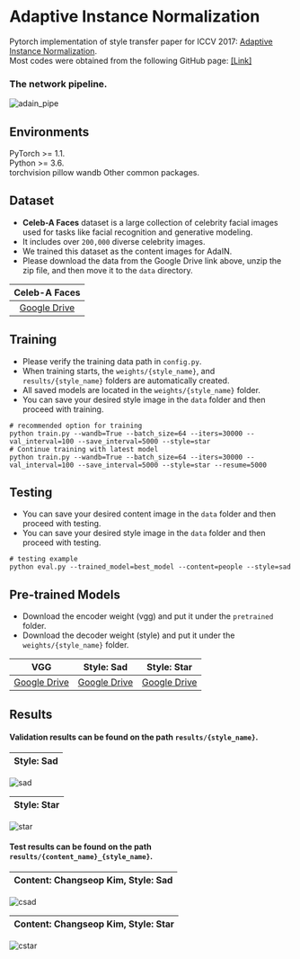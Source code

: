 # Adaptive Instance Normalization
Pytorch implementation of style transfer paper for ICCV 2017: [Adaptive Instance Normalization](https://arxiv.org/pdf/1703.06868).  
Most codes were obtained from the following GitHub page: [[Link]](https://github.com/naoto0804/pytorch-AdaIN)  

### The network pipeline.  
![adain_pipe](https://github.com/user-attachments/assets/df55c1a1-a07a-4c05-bfc3-bdab1a4aed08)

## Environments  
PyTorch >= 1.1.  
Python >= 3.6.  
torchvision
pillow
wandb
Other common packages.  

## Dataset
- **Celeb-A Faces** dataset is a large collection of celebrity facial images used for tasks like facial recognition and generative modeling.  
- It includes over ```200,000``` diverse celebrity images.  
- We trained this dataset as the content images for AdaIN.
- Please download the data from the Google Drive link above, unzip the zip file, and then move it to the ```data``` directory.

|     Celeb-A Faces            |
|:------------------------:|
| [Google Drive](https://drive.google.com/file/d/0B7EVK8r0v71pZjFTYXZWM3FlRnM/view?resourcekey=0-dYn9z10tMJOBAkviAcfdyQ)   |

## Training
- Please verify the training data path in ```config.py```.
- When training starts, the ```weights/{style_name}```, and ```results/{style_name}``` folders are automatically created.
- All saved models are located in the ```weights/{style_name}``` folder.
- You can save your desired style image in the ```data``` folder and then proceed with training.
  
```Shell
# recommended option for training
python train.py --wandb=True --batch_size=64 --iters=30000 --val_interval=100 --save_interval=5000 --style=star
# Continue training with latest model
python train.py --wandb=True --batch_size=64 --iters=30000 --val_interval=100 --save_interval=5000 --style=star --resume=5000
```

## Testing
- You can save your desired content image in the ```data``` folder and then proceed with testing.
- You can save your desired style image in the ```data``` folder and then proceed with testing.
  
```Shell
# testing example
python eval.py --trained_model=best_model --content=people --style=sad
```

## Pre-trained Models
- Download the encoder weight (vgg) and put it under the ```pretrained``` folder.
- Download the decoder weight (style) and put it under the ```weights/{style_name}``` folder.

|   VGG     | Style: Sad    | Style: Star    |
|:--------------:|:-----------:|:-----------:|
|[Google Drive](https://drive.google.com/file/d/1ZiQWBvXwOBNOtPc9J0PMKAdXTDGQq7GR/view?usp=drive_link)|[Google Drive](https://drive.google.com/file/d/1V5tr6B_6Hx8KDdSvOq7szwg4qwy9Otbi/view?usp=drive_link)|[Google Drive](https://drive.google.com/file/d/1wJNlJhHUS4ESSm6lT_YJ90ZvD6m01Mfo/view?usp=drive_link)|

## Results
#### Validation results can be found on the path ```results/{style_name}```.  
| Style: Sad                                                                             |
|----------------------------------------------------------------------------------------------------------------------|
![sad](https://github.com/user-attachments/assets/d9a6c40e-e31e-4560-ac54-bd1e37a25d52)

| Style: Star                                                                             |
|----------------------------------------------------------------------------------------------------------------------|
![star](https://github.com/user-attachments/assets/9598612b-a1a8-4e28-aecc-a8604a55f661)

#### Test results can be found on the path ```results/{content_name}_{style_name}```.  
| Content: Changseop Kim, Style: Sad                                                                             |
|----------------------------------------------------------------------------------------------------------------------|
![csad](https://github.com/user-attachments/assets/16e524dc-a960-4be2-be5d-104a39759b2b)

| Content: Changseop Kim, Style: Star                                                                             |
|----------------------------------------------------------------------------------------------------------------------|
![cstar](https://github.com/user-attachments/assets/83c8c8e5-419c-41d2-b78e-5ba6e1862d85)

